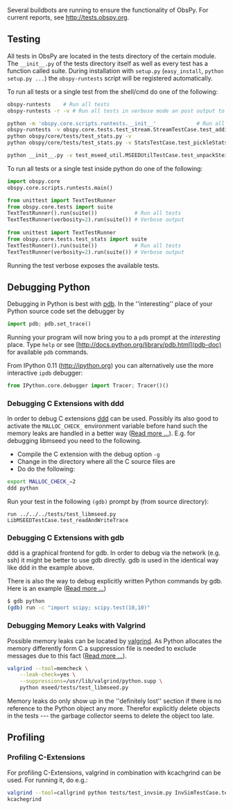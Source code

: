 Several buildbots are running to ensure the functionality of ObsPy. For current reports, see http://tests.obspy.org.

## Testing

All tests in ObsPy are located in the tests directory of the certain module. The ```__init__.py``` of the tests directory itself as well as every test has a function called suite. During installation with ```setup.py``` (```easy_install```, ```python setup.py ...```) the ```obspy-runtests``` script will be registered automatically.

To run all tests or a single test from the shell/cmd do one of the following:
```sh
obspy-runtests    # Run all tests
obspy-runtests -r -v # Run all tests in verbose mode an post output to tests.obspy.org

python -m 'obspy.core.scripts.runtests.__init__'             # Run all tests
obspy-runtests -v obspy.core.tests.test_stream.StreamTestCase.test_adding
python obspy/core/tests/test_stats.py -v
python obspy/core/tests/test_stats.py -v StatsTestCase.test_pickleStats

python __init__.py -v test_mseed_util.MSEEDUtilTestCase.test_unpackSteim2
```

To run all tests or a single test inside python do one of the following:
```python
import obspy.core
obspy.core.scripts.runtests.main()

from unittest import TextTestRunner
from obspy.core.tests import suite
TextTestRunner().run(suite())            # Run all tests
TextTestRunner(verbosity=2).run(suite()) # Verbose output
    
from unittest import TextTestRunner
from obspy.core.tests.test_stats import suite
TextTestRunner().run(suite())            # Run all tests
TextTestRunner(verbosity=2).run(suite()) # Verbose output
```

Running the test verbose exposes the available tests.

## Debugging Python

Debugging in Python is best with [pdb](http://docs.python.org/library/pdb.html). In the ''interesting'' place of your Python source code set the debugger by

```python
import pdb; pdb.set_trace()
```

Running your program will now bring you to a ```pdb``` prompt at the _interesting_ place. Type ```help``` or see [http://docs.python.org/library/pdb.html](pdb-doc) for available ```pdb``` commands.

From IPython 0.11 (http://ipython.org) you can alternatively use the more interactive ```ipdb``` debugger:

```python
from IPython.core.debugger import Tracer; Tracer()()
```

### Debugging C Extensions with ddd

In order to debug C extensions [ddd](http://www.gnu.org/software/ddd) can be used. Possibly its also good to activate the ```MALLOC_CHECK_``` environment variable before hand such the memory leaks are handled in a better way ([Read more ...](http://manpages.ubuntu.com/manpages/jaunty/man3/malloc.3.html)). E.g. for debugging libmseed you need to the following.

 * Compile the C extension with the debug option `-g`
 * Change in the directory where all the C source files are
 * Do do the following:

```sh
export MALLOC_CHECK_=2
ddd python
```

Run your test in the following `(gdb)` prompt by (from source directory):

```
run ../../../tests/test_libmseed.py LibMSEEDTestCase.test_readAndWriteTrace
```


### Debugging C Extensions with gdb

ddd is a graphical frontend for gdb. In order to debug via the network (e.g. ssh) it might be better to use gdb directly. gdb is used in the identical way like ddd in the example above.

There is also the way to debug explicitly written Python commands by gdb. Here is an example ([Read more ...](http://www.scipy.org/BugReport))

```sh 
$ gdb python
(gdb) run -c "import scipy; scipy.test(10,10)"
```

### Debugging Memory Leaks with Valgrind

Possible memory leaks can be located by [valgrind](http://www.valgrind.org). As Python allocates the memory differently form C a suppression file is needed to exclude messages due to this fact ([Read more ...](http://svn.python.org/view/python/trunk/Misc/README.valgrind?view=markup)).

```sh
valgrind --tool=memcheck \
    --leak-check=yes \
    --suppressions=/usr/lib/valgrind/python.supp \
    python mseed/tests/test_libmseed.py
```

Memory leaks do only show up in the ''definitely lost'' section if there is no reference to the Python object any more. Therefor explicitly delete objects in the tests --- the garbage collector seems to delete the object too late.

## Profiling

### Profiling C-Extensions
For profiling C-Extensions, valgrind in combination with kcachgrind can be used. For running it, do e.g.:

```sh
valgrind --tool=callgrind python tests/test_invsim.py InvSimTestCase.test_evalrespVsObsPy
kcachegrind 
```